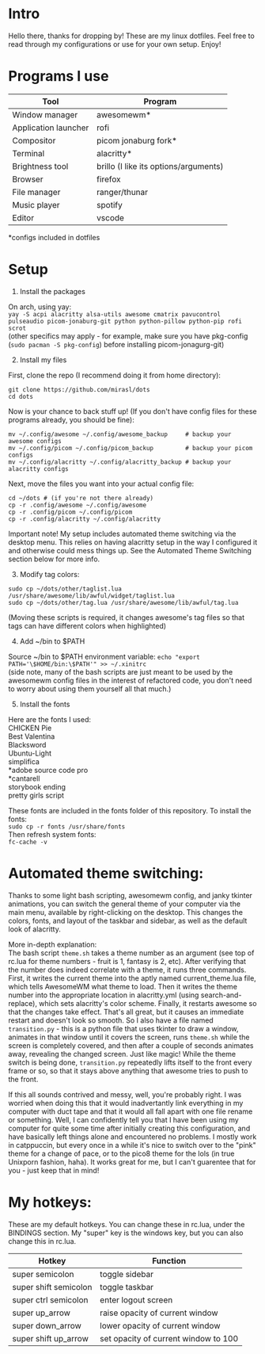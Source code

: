 # Intro    
  
Hello there, thanks for dropping by! These are my linux dotfiles. Feel free to read through my configurations or use for your own setup. Enjoy!  
  
# Programs I use  
  
| Tool                  | Program                               |  
|-----------------------|---------------------------------------|  
| Window manager        | awesomewm*                            |  
| Application launcher  | rofi                                 |  
| Compositor            | picom jonaburg fork*                  |  
| Terminal              | alacritty*                            |  
| Brightness tool       | brillo (I like its options/arguments) |  
| Browser               | firefox                               |  
| File manager          | ranger/thunar                         |  
| Music player          | spotify                               |  
| Editor                | vscode                                |  
*configs included in dotfiles  
  
# Setup  
  
1. Install the packages  
  
On arch, using yay:  
`yay -S acpi alacritty alsa-utils awesome cmatrix pavucontrol pulseaudio picom-jonaburg-git python python-pillow python-pip rofi scrot`  
(other specifics may apply - for example, make sure you have pkg-config (`sudo pacman -S pkg-config`) before installing picom-jonagurg-git)
  
2. Install my files  
  
First, clone the repo (I recommend doing it from home directory):  
```
git clone https://github.com/mirasl/dots  
cd dots  
```
  
Now is your chance to back stuff up! (If you don't have config files for these programs already, you should be fine):  
```
mv ~/.config/awesome ~/.config/awesome_backup     # backup your awesome configs  
mv ~/.config/picom ~/.config/picom_backup         # backup your picom configs  
mv ~/.config/alacritty ~/.config/alacritty_backup # backup your alacritty configs  
```
  
Next, move the files you want into your actual config file:   
```
cd ~/dots # (if you're not there already)  
cp -r .config/awesome ~/.config/awesome  
cp -r .config/picom ~/.config/picom  
cp -r .config/alacritty ~/.config/alacritty  
```
  
Important note! My setup includes automated theme switching via the desktop menu. This relies on having alacritty setup in the way I configured it and otherwise could mess things up. See the Automated Theme Switching section below for more info.  
  
3. Modify tag colors:  
   
```
sudo cp ~/dots/other/taglist.lua /usr/share/awesome/lib/awful/widget/taglist.lua  
sudo cp ~/dots/other/tag.lua /usr/share/awesome/lib/awful/tag.lua  
```
(Moving these scripts is required, it changes awesome's tag files so that tags
can have different colors when highlighted)  
  
4. Add ~/bin to $PATH  
  
Source ~/bin to $PATH environment variable: `echo "export PATH='\$HOME/bin:\$PATH'" >> ~/.xinitrc`  
(side note, many of the bash scripts are just meant to be used by the awesomewm config files in the interest of refactored code, you don't need to worry about using them yourself all that much.)  
  
5. Install the fonts  
  
Here are the fonts I used:  
CHICKEN Pie  
Best Valentina  
Blacksword  
Ubuntu-Light  
simplifica  
*adobe source code pro  
*cantarell  
storybook ending  
pretty girls script  
  
These fonts are included in the fonts folder of this repository. To install the fonts:  
`sudo cp -r fonts /usr/share/fonts`  
Then refresh system fonts:  
`fc-cache -v`  
  
# Automated theme switching:  
Thanks to some light bash scripting, awesomewm config, and janky tkinter animations, you can switch the general theme of your computer via the main menu, available by right-clicking on the desktop. This changes the colors, fonts, and layout of the taskbar and sidebar, as well as the default look of alacritty.  
  
More in-depth explanation:  
The bash script `theme.sh` takes a theme number as an argument (see top of rc.lua for theme numbers - fruit is 1, fantasy is 2, etc). After verifying that
the number does indeed correlate with a theme, it runs three commands. First, it writes the current theme into the aptly named current_theme.lua file, which tells AwesomeWM what theme to load. Then it writes the theme number into the appropriate location in alacritty.yml (using search-and-replace), which sets alacritty's color scheme. Finally, it restarts awesome so that the changes take effect. That's all great, but it causes an immediate restart and doesn't look so smooth. So I also have a file named `transition.py` - this is a python file that uses tkinter to draw a window, animates in that window until it covers the screen, runs `theme.sh` while the screen is completely covered, and then after a couple of seconds animates away, revealing the changed screen. Just like magic! While the theme switch is being done, `transition.py` repeatedly lifts itself to the front every frame or so, so that it stays above anything that awesome tries to push to the front.  
  
If this all sounds contrived and messy, well, you're probably right. I was worried when doing this that it would inadvertantly link everything in my computer with duct tape and that it would all fall apart with one file rename or something. Well, I can confidently tell you that I have been using my computer for quite some time after initially creating this configuration, and have basically left things alone and encountered no problems. I mostly work in catppuccin, but every once in a while it's nice to switch over to the "pink" theme for a change of pace, or to the pico8 theme for the lols (in true Unixporn fashion, haha). It works great for me, but I can't guarentee that for you - just keep that in mind!  
  
# My hotkeys:  
  
These are my default hotkeys. You can change these in rc.lua, under the BINDINGS section. My "super" key is the windows key, but you can also change this in rc.lua.  
  
| Hotkey                | Function                              |
|-----------------------|---------------------------------------|
| super semicolon       | toggle sidebar                        |  
| super shift semicolon | toggle taskbar                        |  
| super ctrl semicolon  | enter logout screen                   |  
| super up_arrow        | raise opacity of current window       |  
| super down_arrow      | lower opacity of current window       |  
| super shift up_arrow  | set opacity of current window to 100  |  
